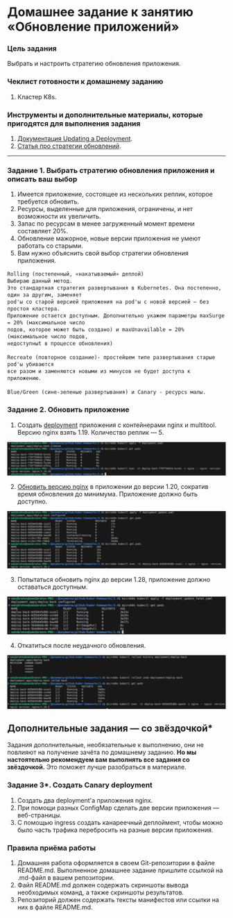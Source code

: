 # Домашнее задание к занятию «Обновление приложений»

### Цель задания

Выбрать и настроить стратегию обновления приложения.

### Чеклист готовности к домашнему заданию

1. Кластер K8s.

### Инструменты и дополнительные материалы, которые пригодятся для выполнения задания

1. [Документация Updating a Deployment](https://kubernetes.io/docs/concepts/workloads/controllers/deployment/#updating-a-deployment).
2. [Статья про стратегии обновлений](https://habr.com/ru/companies/flant/articles/471620/).

-----

### Задание 1. Выбрать стратегию обновления приложения и описать ваш выбор

1. Имеется приложение, состоящее из нескольких реплик, которое требуется обновить.
2. Ресурсы, выделенные для приложения, ограничены, и нет возможности их увеличить.
3. Запас по ресурсам в менее загруженный момент времени составляет 20%.
4. Обновление мажорное, новые версии приложения не умеют работать со старыми.
5. Вам нужно объяснить свой выбор стратегии обновления приложения.

```
Rolling (постепенный, «накатываемый» деплой)
Выбираю данный метод.
Это стандартная стратегия развертывания в Kubernetes. Она постепенно, один за другим, заменяет
pod'ы со старой версией приложения на pod'ы с новой версией — без простоя кластера.
Приложение остается доступным. Дополнительно укажем параметры maxSurge = 20% (максимальное число 
подов, которое может быть создано) и maxUnavailable = 20% (максимальное число подов,
недоступныt в процессе обновления)

Recreate (повторное создание)- простейшем типе развертывания старые pod'ы убиваются 
все разом и заменяются новыми из минусов не будет доступа к приложению.

Blue/Green (сине-зеленые развертывания) и Canary - ресурсs малы.
```

### Задание 2. Обновить приложение

1. Создать [deployment](./deployment.yaml) приложения с контейнерами nginx и multitool. Версию nginx взять 1.19. Количество реплик — 5.

![Alt text](image-3.png)

2. [Обновить версию nginx](./deployment_update.yaml) в приложении до версии 1.20, сократив время обновления до минимума. Приложение должно быть доступно.

![Alt text](image.png)

3. Попытаться обновить nginx до версии 1.28, приложение должно оставаться доступным.

![Alt text](image-1.png)

4. Откатиться после неудачного обновления.

![Alt text](image-2.png)

## Дополнительные задания — со звёздочкой*

Задания дополнительные, необязательные к выполнению, они не повлияют на получение зачёта по домашнему заданию. **Но мы настоятельно рекомендуем вам выполнять все задания со звёздочкой.** Это поможет лучше разобраться в материале.   

### Задание 3*. Создать Canary deployment

1. Создать два deployment'а приложения nginx.
2. При помощи разных ConfigMap сделать две версии приложения — веб-страницы.
3. С помощью ingress создать канареечный деплоймент, чтобы можно было часть трафика перебросить на разные версии приложения.

### Правила приёма работы

1. Домашняя работа оформляется в своем Git-репозитории в файле README.md. Выполненное домашнее задание пришлите ссылкой на .md-файл в вашем репозитории.
2. Файл README.md должен содержать скриншоты вывода необходимых команд, а также скриншоты результатов.
3. Репозиторий должен содержать тексты манифестов или ссылки на них в файле README.md.
